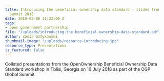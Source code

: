 ```yaml
---
title: Introducing the beneficial ownership data standard - slides from the OGP Global
  Summit 2018
date: 2018-08-08 11:22:00 Z
tags:
- open government partnership
file: "/uploads/introducing-the-beneficial-ownership-data-standard.pdf"
author: Zosia Sztykowski
thumbnail-image: "/uploads/resource-introducing.jpg"
resource_type: Presentations
is_featured: false
---
```


Collated presentations from the OpenOwnership Beneficial Ownership Data Standard workshop in Tblisi, Georgia on 16 July 2018 as part of the OGP Global Summit.
